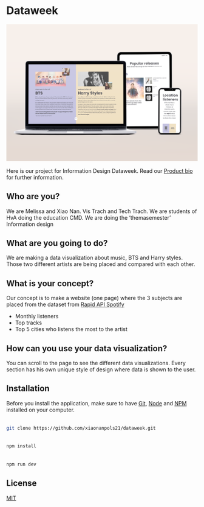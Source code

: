 # Dataweek

![cover](https://github.com/xiaonanpols21/dataweek/blob/main/public/img/cover.png)

Here is our project for Information Design Dataweek. Read our [Product bio](https://lopsided-guavaberry-72e.notion.site/Dataweek-BTS-vs-Harry-Styles-a24f9728e871422e851b336ae7dcbff3) for further information.

## Who are you?
We are Melissa and Xiao Nan. Vis Trach and Tech Trach. We are students of HvA doing the education CMD. We are doing the ‘themasemester’ Information design

## What are you going to do?
We are making a data visualization about music, BTS and Harry styles. Those two different artists are being placed and compared with each other.

## What is your concept?
Our concept is to make a website (one page) where the 3 subjects are placed from the dataset from [Rapid API Spotify](https://rapidapi.com/Glavier/api/spotify23/)

* Monthly listeners
* Top tracks
* Top 5 cities who listens the most to the artist


## How can you use your data visualization?
You can scroll to the page to see the different data visualizations. Every section has his own unique style of design where data is shown to the user. 

## Installation

Before you install the application, make sure to have [Git](https://git-scm.com/book/en/v2/Getting-Started-Installing-Git), [Node](https://nodejs.org/en/download/) and [NPM](https://docs.npmjs.com/downloading-and-installing-node-js-and-npm) installed on your computer.

``` bash

git clone https://github.com/xiaonanpols21/dataweek.git

```
``` bash

npm install

```

``` bash

npm run dev

```

## License

[MIT](https://github.com/xiaonanpols21/tech-track-22-23/blob/main/LICENSE)
